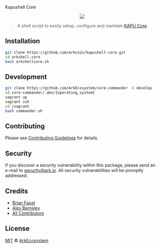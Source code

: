 Kapushell Core 

<p align="center">
    <img src="https://github.com/kapucoin/kapushell-core/blob/master/BANNER_2_KAPUSHELL.jpg" />
</p>

> A shell script to easily setup, configure and maintain [KAPU Core](https://github.com/kapucoin/kapushell-core).

## Installation

```bash
git clone https://github.com/arkcoin/kapushell-core.git
cd arkshell-core
bash arkshellcore.sh
```

## Development

```sh
git clone https://github.com/ArkEcosystem/core-commander -b develop
cd core-commander/.dev/{operating_system}
vagrant up
vagrant ssh
cd /vagrant
bash commander.sh
```

## Contributing

Please see [Contributing Guidelines](https://docs.ark.io/guidebook/contribution-guidelines/contributing.html) for details.

## Security

If you discover a security vulnerability within this package, please send an e-mail to security@ark.io. All security vulnerabilities will be promptly addressed.

## Credits

- [Brian Faust](https://github.com/faustbrian)
- [Alex Barnsley](https://github.com/alexbarnsley)
- [All Contributors](https://github.com/ArkEcosystem/core-commander/graphs/contributors)

## License

[MIT](LICENSE) © [ArkEcosystem](https://ark.io)
